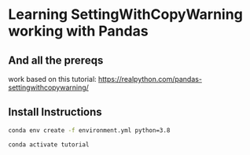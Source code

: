 # Learning SettingWithCopyWarning working with Pandas 

## And all the prereqs

work based on this tutorial: https://realpython.com/pandas-settingwithcopywarning/

## Install Instructions

```bash
conda env create -f environment.yml python=3.8
```

```bash
conda activate tutorial
```